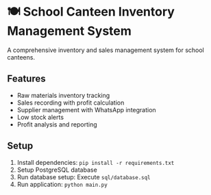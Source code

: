 # 🍽️ School Canteen Inventory Management System

A comprehensive inventory and sales management system for school canteens.

## Features
- Raw materials inventory tracking
- Sales recording with profit calculation
- Supplier management with WhatsApp integration
- Low stock alerts
- Profit analysis and reporting

## Setup
1. Install dependencies: `pip install -r requirements.txt`
2. Setup PostgreSQL database
3. Run database setup: Execute `sql/database.sql`
4. Run application: `python main.py`
